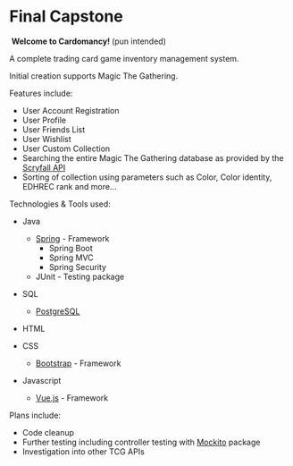 # Final Capstone
​
<strong>Welcome to Cardomancy! </strong>(pun intended)  

A complete trading card game inventory management system.

Initial creation supports Magic The Gathering.

Features include:
* User Account Registration
* User Profile
* User Friends List
* User Wishlist
* User Custom Collection
* Searching the entire Magic The Gathering database as provided by the [Scryfall API](https://scryfall.com/docs/api)
* Sorting of collection using parameters such as Color, Color identity, EDHREC rank and more...

Technologies & Tools used:
* Java    
    * [Spring](https://spring.io/) - Framework
        * Spring Boot
        * Spring MVC
        * Spring Security
    * JUnit - Testing package

* SQL
    * [PostgreSQL](https://www.postgresql.org/) 
* HTML
* CSS
    * [Bootstrap](https://getbootstrap.com/) - Framework
* Javascript
    * [Vue.js](https://vuejs.org/) - Framework

Plans include:
* Code cleanup
* Further testing including controller testing with [Mockito](https://site.mockito.org/) package
* Investigation into other TCG APIs